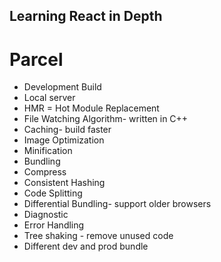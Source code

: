 ## Learning React in Depth


# Parcel
 - Development Build
 - Local server
 - HMR = Hot Module Replacement 
 - File Watching Algorithm- written in C++
 - Caching- build faster
 - Image Optimization
 - Minification
 - Bundling
 - Compress
 - Consistent Hashing
 - Code Splitting
 - Differential Bundling- support older browsers
 - Diagnostic
 - Error Handling
 - Tree shaking - remove unused code
 - Different dev and prod bundle